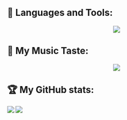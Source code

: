 ## 🧰 Languages and Tools:
<p align="center">
  <a href="https://skillicons.dev">
    <img src="https://skillicons.dev/icons?i=neovim,c,cpp,java,python,html,css,php,github,git,bash,markdown,linux"/>
  </a>
</p>

## 🎵 My Music Taste:
<div align="center">
  <a href="https://open.spotify.com/user/getokan2?si=8e0a29058c40405a">
    <img src="https://spotify-recently-played-readme.vercel.app/api?user=getokan2&unique=1&width=300&count=3">
  </a>
</div>

## 🏆 My GitHub stats:
<div>
  <a href="https://github.com/anuraghazra/github-readme-stats">
    <img  align="left" src="https://github-readme-stats.vercel.app/api?username=davmarc-lab&count_private=true&show_icons=true&theme=tokyonight" />
  </a>
  <a href="https://github.com/anuraghazra/github-readme-stats">
    <img align="left" src="https://github-readme-stats.vercel.app/api/top-langs/?username=davmarc-lab&theme=tokyonight&langs_count=3" />
  </a>
</div>

<!--
## ⚡ My arch config:
<div>
<a href="https://github.com/davmarc-lab/arch-config">
  Check out my configuration
</a>
</div>
-->
